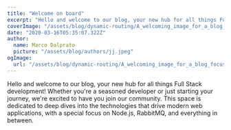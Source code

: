 ```yaml
---
title: "Welcome on board"
excerpt: "Hello and welcome to our blog, your new hub for all things Full Stack development!"
coverImage: "/assets/blog/dynamic-routing/A_welcoming_image_for_a_blog_focused_on_Full_Stack.jpg"
date: "2020-03-16T05:35:07.322Z"
author:
  name: Marco Dalprato
  picture: "/assets/blog/authors/jj.jpeg"
ogImage:
  url: "/assets/blog/dynamic-routing/A_welcoming_image_for_a_blog_focused_on_Full_Stack.jpg"
---
```


Hello and welcome to our blog, your new hub for all things Full Stack development! Whether you're a seasoned developer or just starting your journey, we're excited to have you join our community. This space is dedicated to deep dives into the technologies that drive modern web applications, with a special focus on Node.js, RabbitMQ, and everything in between.


